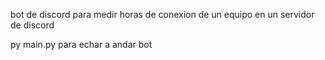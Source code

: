 bot de discord para medir horas de conexion de un equipo en un servidor de discord

py main.py para echar a andar bot
